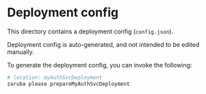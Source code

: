 # Deployment config

This directory contains a deployment config (`config.json`).

Deployment config is auto-generated, and not intended to be edited manually.

To generate the deployment config, you can invoke the following:

```bash
# location: myAuthSvcDeployment
zaruba please prepareMyAuthSvcDeployment
```